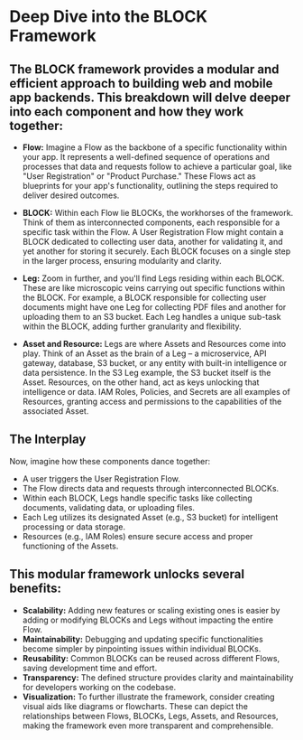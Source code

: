 # Deep Dive into the BLOCK Framework

## The BLOCK framework provides a modular and efficient approach to building web and mobile app backends. This breakdown will delve deeper into each component and how they work together: 

* **Flow:** Imagine a Flow as the backbone of a specific functionality within your app. It represents a well-defined sequence of operations and processes that data and requests follow to achieve a particular goal, like "User Registration" or "Product Purchase." These Flows act as blueprints for your app's functionality, outlining the steps required to deliver desired outcomes.

* **BLOCK:** Within each Flow lie BLOCKs, the workhorses of the framework. Think of them as interconnected components, each responsible for a specific task within the Flow. A User Registration Flow might contain a BLOCK dedicated to collecting user data, another for validating it, and yet another for storing it securely. Each BLOCK focuses on a single step in the larger process, ensuring modularity and clarity.

* **Leg:** Zoom in further, and you'll find Legs residing within each BLOCK. These are like microscopic veins carrying out specific functions within the BLOCK. For example, a BLOCK responsible for collecting user documents might have one Leg for collecting PDF files and another for uploading them to an S3 bucket. Each Leg handles a unique sub-task within the BLOCK, adding further granularity and flexibility.

* **Asset and Resource:** Legs are where Assets and Resources come into play. Think of an Asset as the brain of a Leg – a microservice, API gateway, database, S3 bucket, or any entity with built-in intelligence or data persistence. In the S3 Leg example, the S3 bucket itself is the Asset. Resources, on the other hand, act as keys unlocking that intelligence or data. IAM Roles, Policies, and Secrets are all examples of Resources, granting access and permissions to the capabilities of the associated Asset.

## **The Interplay**
Now, imagine how these components dance together:
* A user triggers the User Registration Flow.
* The Flow directs data and requests through interconnected BLOCKs.
* Within each BLOCK, Legs handle specific tasks like collecting documents, validating data, or uploading files.
* Each Leg utilizes its designated Asset (e.g., S3 bucket) for intelligent processing or data storage.
* Resources (e.g., IAM Roles) ensure secure access and proper functioning of the Assets.

## **This modular framework unlocks several benefits:**
* **Scalability:** Adding new features or scaling existing ones is easier by adding or modifying BLOCKs and Legs without impacting the entire Flow.
* **Maintainability:** Debugging and updating specific functionalities become simpler by pinpointing issues within individual BLOCKs.
* **Reusability:** Common BLOCKs can be reused across different Flows, saving development time and effort.
* **Transparency:** The defined structure provides clarity and maintainability for developers working on the codebase.
* **Visualization:** To further illustrate the framework, consider creating visual aids like diagrams or flowcharts. These can depict the relationships between Flows, BLOCKs, Legs, Assets, and Resources, making the framework even more transparent and comprehensible.